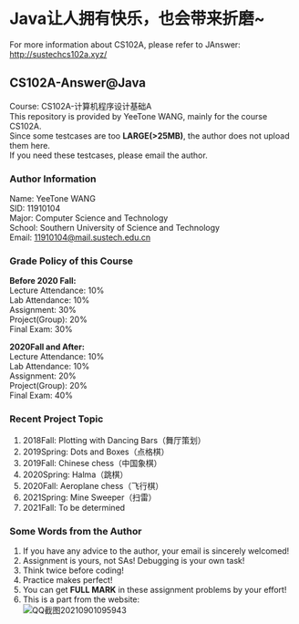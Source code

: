 # Java让人拥有快乐，也会带来折磨~ 
For more information about CS102A, please refer to JAnswer: http://sustechcs102a.xyz/
## CS102A-Answer@Java
Course: CS102A-计算机程序设计基础A  
This repository is provided by YeeTone WANG, mainly for the course CS102A.  
Since some testcases are too **LARGE(>25MB)**, the author does not upload them here.  
If you need these testcases, please email the author.

### Author Information
Name: YeeTone WANG  
SID: 11910104  
Major: Computer Science and Technology  
School: Southern University of Science and Technology  
Email: 11910104@mail.sustech.edu.cn  

### Grade Policy of this Course  
**Before 2020 Fall:**  
Lecture Attendance: 10%   
Lab Attendance: 10%   
Assignment: 30%  
Project(Group): 20%  
Final Exam: 30%  

**2020Fall and After:**  
Lecture Attendance: 10%  
Lab Attendance: 10%  
Assignment: 20%  
Project(Group): 20%   
Final Exam: 40%   

### Recent Project Topic
1. 2018Fall: Plotting with Dancing Bars（舞厅策划）     
2. 2019Spring: Dots and Boxes（点格棋）     
3. 2019Fall: Chinese chess（中国象棋）       
4. 2020Spring: Halma（跳棋）      
5. 2020Fall: Aeroplane chess（飞行棋）     
6. 2021Spring: Mine Sweeper（扫雷）     
7. 2021Fall: To be determined    

### Some Words from the Author
1. If you have any advice to the author, your email is sincerely welcomed!  
2. Assignment is yours, not SAs! Debugging is your own task!  
3. Think twice before coding!  
4. Practice makes perfect!
5. You can get **FULL MARK** in these assignment problems by your effort!
6. This is a part from the website:     
![QQ截图20210901095943](https://user-images.githubusercontent.com/64548919/131599429-503b0afa-c85a-4f90-9d36-f87d05e82a06.jpg)


